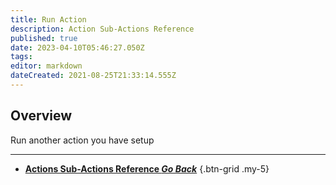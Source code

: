 ```yaml
---
title: Run Action
description: Action Sub-Actions Reference
published: true
date: 2023-04-10T05:46:27.050Z
tags: 
editor: markdown
dateCreated: 2021-08-25T21:33:14.555Z
---
```


## Overview
Run another action you have setup

---

- [<i class="mdi mdi-chevron-left"></i>**Actions Sub-Actions Reference *Go Back***](/Sub-Actions/Actions)
{.btn-grid .my-5}